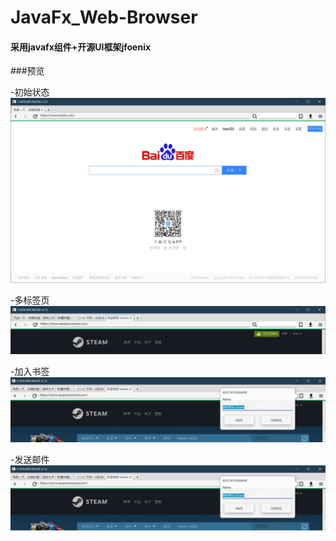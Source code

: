 # JavaFx_Web-Browser
#### 采用javafx组件+开源UI框架jfoenix

###预览

-初始状态
![preview](https://github.com/gchensz/JavaFx_Web-Browser/blob/master/preview_index.png)

-多标签页
![preview](https://github.com/gchensz/JavaFx_Web-Browser/blob/master/preview_multi-tabs.png)

-加入书签
![preview](https://github.com/gchensz/JavaFx_Web-Browser/blob/master/preview_bookmark.png)

-发送邮件
![preview](https://github.com/gchensz/JavaFx_Web-Browser/blob/master/preview_bookmark.png)
